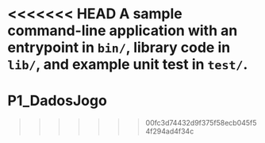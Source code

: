 <<<<<<< HEAD
A sample command-line application with an entrypoint in `bin/`, library code
in `lib/`, and example unit test in `test/`.
=======
# P1_DadosJogo
>>>>>>> 00fc3d74432d9f375f58ecb045f54f294ad4f34c
